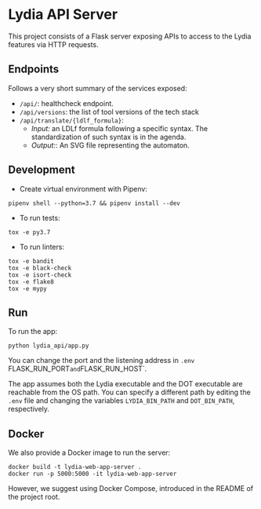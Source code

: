 # Lydia API Server

This project consists of a Flask server exposing APIs to
access to the Lydia features via HTTP requests.

## Endpoints

Follows a very short summary of the services exposed:

- `/api/`: healthcheck endpoint.
- `/api/versions`: the list of tool versions of the tech stack
- `/api/translate/{ldlf_formula}`: 
  - *Input:* an LDLf formula following a specific syntax. The standardization
             of such syntax is in the agenda.
  - *Output:*: An SVG file representing the automaton.

## Development 

- Create virtual environment with Pipenv:
```
pipenv shell --python=3.7 && pipenv install --dev
```

- To run tests:
```
tox -e py3.7
```

- To run linters:
```
tox -e bandit
tox -e black-check
tox -e isort-check
tox -e flake8
tox -e mypy
```

## Run

To run the app:
```
python lydia_api/app.py
```

You can change the port and the listening address
in `.env` FLASK_RUN_PORT` and `FLASK_RUN_HOST`.

The app assumes both the Lydia executable 
and the DOT executable are reachable from the 
OS path. You can specify a different 
path by editing the `.env` file and changing
the variables `LYDIA_BIN_PATH` and `DOT_BIN_PATH`, respectively.

## Docker

We also provide a Docker image to run the server:
```
docker build -t lydia-web-app-server .
docker run -p 5000:5000 -it lydia-web-app-server
```

However, we suggest using Docker Compose, introduced in the README 
of the project root. 
